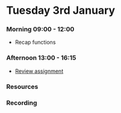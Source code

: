 # Tuesday 3rd January

### Morning 09:00 - 12:00

- Recap functions 

### Afternoon 13:00 - 16:15

- [Review assignment](https://github.com/FBWE22-E08/PB-Review-Exc-Pt1)

### Resources



### Recording
